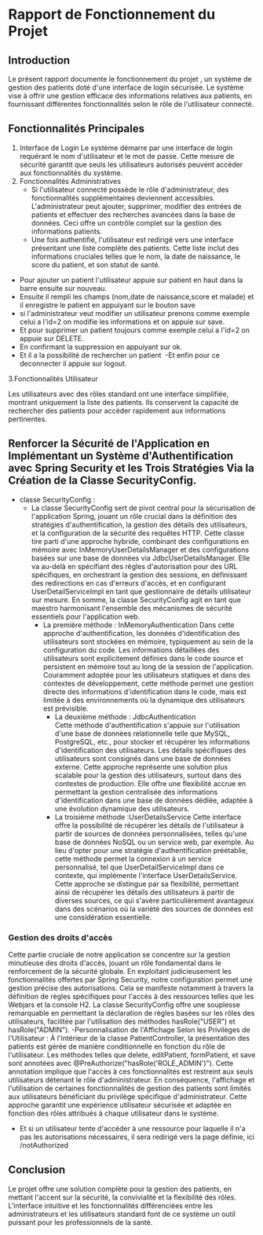 #                            Rapport de Fonctionnement du Projet

## Introduction
Le présent rapport documente le fonctionnement du projet , un système de gestion des patients 
doté d'une interface de login sécurisée. Le système vise à offrir une gestion efficace des 
informations relatives aux patients, en fournissant différentes fonctionnalités selon le rôle 
de l'utilisateur connecté.

## Fonctionnalités Principales

1. Interface de Login
    Le système démarre par une interface de login requérant le nom d'utilisateur et le mot de passe.
    Cette mesure de sécurité garantit que seuls les utilisateurs autorisés peuvent accéder aux 
    fonctionnalités du système.
   <img src="Captures/login.png" alt="">
2. Fonctionnalités Administratives
   - Si l'utilisateur connecté possède le rôle d'administrateur, des fonctionnalités supplémentaires
   deviennent accessibles. L'administrateur peut ajouter, supprimer, modifier des entrées de 
   patients et effectuer des recherches avancées dans la base de données. Ceci offre un contrôle 
   complet sur la gestion des informations patients.
   - Une fois authentifié, l'utilisateur est redirigé vers une interface présentant une liste complète
   des patients. Cette liste inclut des informations cruciales telles que le nom, la date de naissance,
   le score du patient, et son statut de santé.
     <img src="Captures/Capture d’écran 2023-11-24 à 14.46.48.png" alt="">
  - Pour ajouter un patient l'utilisateur appuie sur patient en haut dans la barre ensuite sur nouveau.
    <img src="Captures/Capture d’écran 2023-11-24 à 13.40.18.png" alt="">
  - Ensuite il rempli les champs (nom,date de naissance,score et malade) et il enregistre le patient
    en appuiyant sur le bouton save
    <img src="Captures/Capture d’écran 2023-11-24 à 14.27.29.png" alt="">
  - si l'administrateur veut modifier un utilisateur prenons comme exemple celui a l'id=2 on modifie
    les informations et on appuie sur save.
    <img src="Captures/Capture d’écran 2023-11-24 à 14.51.59.png" alt="">
  - Et pour supprimer un patient toujours comme exemple celui a l'id=2 on appuie sur DELETE.
    <img src="Captures/Capture d’écran 2023-11-24 à 14.55.25.png" alt="">
  - En confirmant la suppression en appuiyant sur ok.
    <img src="Captures/Capture d’écran 2023-11-24 à 14.59.14.png" alt="">
  - Et il a la possibilité de rechercher un patient
    <img src="Captures/Capture d’écran 2023-11-24 à 15.03.57.png" alt="">
  -Et enfin pour ce deconnecter il appuie sur logout.
    <img src="Captures/Capture d’écran 2023-11-24 à 15.05.36.png" alt="">
 
3.Fonctionnalités Utilisateur 

Les utilisateurs avec des rôles standard ont une interface simplifiée, montrant uniquement la liste
des patients. Ils conservent la capacité de rechercher des patients pour accéder rapidement aux 
informations pertinentes.
<img src="Captures/Capture d’écran 2023-11-24 à 13.25.00.png" alt="">

## Renforcer la Sécurité de l'Application en Implémentant un Système d'Authentification avec Spring Security et les Trois Stratégies Via la Création de la Classe SecurityConfig.
- classe SecurityConfig :
    <img src="Captures/Capture d’écran 2023-11-24 à 15.08.18.png" alt="">
  - La classe SecurityConfig sert de pivot central pour la sécurisation de l'application Spring, 
  jouant un rôle crucial dans la définition des stratégies d'authentification, la gestion des
  détails des utilisateurs, et la configuration de la sécurité des requêtes HTTP. Cette classe 
  tire parti d'une approche hybride, combinant des configurations en mémoire avec InMemoryUserDetailsManager 
  et des configurations basées sur une base de données via JdbcUserDetailsManager. 
  Elle va au-delà en spécifiant des règles d'autorisation pour des URL spécifiques, 
  en orchestrant la gestion des sessions, en définissant des redirections en cas d'erreurs d'accès, et en
  configurant UserDetailServiceImpl en tant que gestionnaire de détails utilisateur sur mesure. En somme, 
  la classe SecurityConfig agit en tant que maestro harmonisant l'ensemble des mécanismes de sécurité essentiels pour l'application web.
      - La première méthode : InMemoryAuthentication
        Dans cette approche d'authentification, les données d'identification des utilisateurs sont stockées en mémoire, typiquement au sein
        de la configuration du code. Les informations détaillées des utilisateurs sont explicitement définies dans le code source et persistent
        en mémoire tout au long de la session de l'application. Couramment adoptée pour les utilisateurs statiques et dans des contextes de
        développement, cette méthode permet une gestion directe des informations d'identification dans le code, mais est limitée à des environnements
        où la dynamique des utilisateurs est prévisible.
        <img src="Captures/Capture d’écran 2023-11-24 à 13.08.10.png" alt="">
        - La deuxième méthode : JdbcAuthentication  
          Cette méthode d'authentification s'appuie sur l'utilisation d'une base de données relationnelle telle que MySQL, PostgreSQL, etc., pour stocker
          et récupérer les informations d'identification des utilisateurs. Les détails spécifiques des utilisateurs sont consignés dans une base de données 
          externe. Cette approche représente une solution plus scalable pour la gestion des utilisateurs, surtout dans des contextes de production. Elle 
          offre une flexibilité accrue en permettant la gestion centralisée des informations d'identification dans une base de données dédiée, adaptée à 
          une évolution dynamique des utilisateurs.
          <img src="Captures/Capture d’écran 2023-11-24 à 13.14.03.png" alt="">
        - La troisième méthode :UserDetailsService
          Cette interface offre la possibilité de récupérer les détails de l'utilisateur à partir de sources de données personnalisées, telles qu'une base
          de données NoSQL ou un service web, par exemple. Au lieu d'opter pour une stratégie d'authentification préétablie, cette méthode permet la connexion 
          à un service personnalisé, tel que UserDetailServiceImpl dans ce contexte, qui implémente l'interface UserDetailsService. Cette approche se distingue 
          par sa flexibilité, permettant ainsi de récupérer les détails des utilisateurs à partir de diverses sources, ce qui s'avère particulièrement avantageux 
          dans des scénarios où la variété des sources de données est une considération essentielle.
          <img src="Captures/Capture d’écran 2023-11-24 à 13.21.46.png" alt="">
### Gestion des droits d'accès
Cette partie cruciale de notre application se concentre sur la gestion minutieuse des droits d'accès, jouant un rôle fondamental dans le renforcement de la sécurité
globale. En exploitant judicieusement les fonctionnalités offertes par Spring Security, notre configuration permet une gestion précise des autorisations. Cela se
manifeste notamment à travers la définition de règles spécifiques pour l'accès à des ressources telles que les Webjars et la console H2. La classe SecurityConfig 
offre une souplesse remarquable en permettant la déclaration de règles basées sur les rôles des utilisateurs, facilitée par l'utilisation des méthodes 
hasRole("USER") et hasRole("ADMIN").
 -Personnalisation de l'Affichage Selon les Privilèges de l'Utilisateur :
À l'intérieur de la classe PatientController, la présentation des patients est gérée de manière conditionnelle en fonction du rôle de l'utilisateur. Les méthodes 
telles que delete, editPatient, formPatient, et save sont annotées avec @PreAuthorize("hasRole('ROLE_ADMIN')"). Cette annotation implique que l'accès à ces
fonctionnalités est restreint aux seuls utilisateurs détenant le rôle d'administrateur. En conséquence, l'affichage et l'utilisation de certaines fonctionnalités 
de gestion des patients sont limités aux utilisateurs bénéficiant du privilège spécifique d'administrateur. Cette approche garantit une expérience utilisateur 
sécurisée et adaptée en fonction des rôles attribués à chaque utilisateur dans le système.
 - Et si un utilisateur tente d'accéder à une ressource pour laquelle il n'a pas les autorisations nécessaires, il sera redirigé vers la page définie,
   ici /notAuthorized
   <img src="Captures/Capture d’écran 2023-11-24 à 13.34.11.png" alt="">


## Conclusion
Le projet offre une solution complète pour la gestion des patients, en mettant l'accent sur la sécurité, la convivialité et la flexibilité des rôles. 
L'interface intuitive et les fonctionnalités différenciées entre les administrateurs et les utilisateurs standard font de ce système un outil puissant 
pour les professionnels de la santé.